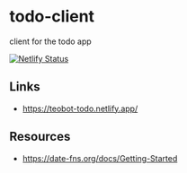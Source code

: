 # todo-client
client for the todo app

[![Netlify Status](https://api.netlify.com/api/v1/badges/f88f2ac6-cc1f-42ab-8562-554f35c05ddb/deploy-status)](https://app.netlify.com/sites/teobot-todo/deploys)

## Links
- https://teobot-todo.netlify.app/

## Resources
- https://date-fns.org/docs/Getting-Started